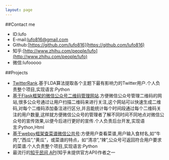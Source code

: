 ```yaml
---
layout: page
---
```

##Contact me

- ID:lufo
- E-mail:[lufo816@gmail.com](mailto:lufo816@gmail.com)
- Github:[https://github.com/lufo816](https://github.com/lufo816)
- 知乎:[http://www.zhihu.com/people/lufo](http://www.zhihu.com/people/lufo)
- 微信:lufooooo

##Projects
- [TwitterRank](https://github.com/lufo816/TwitterRank).基于LDA算法提取各个主题下最有影响力的Twitter用户.个人负责整个项目,实现语言:Python
- [基于Flask框架的微信公众号二维码管理网站](https://github.com/lufo816/WeiXinPublicAccountFollowedByQRAnalysis).方便微信公众号管理二维码的网站,很多公众号通过让用户扫描二维码来进行关注,这个网站可以快速生成二维码,对每个二维码添加备注进行区分,并且能统计每个时间段通过每个二维码关注的用户数量,这样就方便微信公众号的管理者了解不同时间不同地点对微信公众号的宣传效果,以便今后进行更好的宣传.个人负责后台开发,实现语言:Python,Html
- [基于webpy框架查菜谱微信公共号](https://github.com/lufo816/WeiXinCookbook):方便用户查看菜谱,用户输入食材名,如“牛肉”,“西瓜”,“黄瓜”，或菜谱的特点，如“清凉”,“辣”,公众号可返回符合用户要求的菜谱.个人负责整个项目,实现语言:Python
- 最流行的[知乎民间 API](https://github.com/egrcc/zhihu-python)(知乎未提供官方API)作者之一

